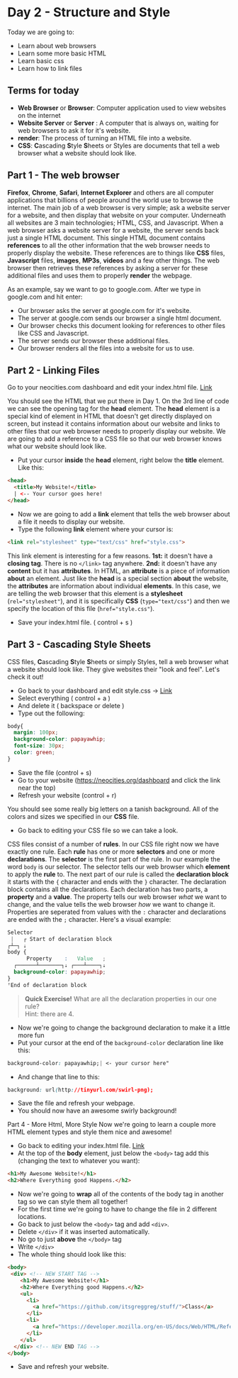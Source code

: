 [dashboard]: https://neocities.org/dashboard
[edit-index]: https://neocities.org/site_files/text_editor/index.html
[edit-style]: https://neocities.org/site_files/text_editor/style.css

# Day 2 - Structure and Style
Today we are going to:
 - Learn about web browsers
 - Learn some more basic HTML
 - Learn basic css
 - Learn how to link files
 
## Terms for today
 - __Web Browser__ or __Browser__: Computer application used to view websites on the internet
 - __Website Server__ or __Server__ : A computer that is always on, waiting for web browsers to ask it for it's website.
 - __render__: The process of turning an HTML file into a website.
 - __CSS__: **C**ascading **S**tyle **S**heets or Styles are documents that tell a web browser what a website should look like.
 
## Part 1 - The web browser
__Firefox__, __Chrome__, __Safari__, __Internet Explorer__ and others are all computer applications that billions of people around the world use to browse the internet. The main job of a web browser is very simple; ask a website server for a website, and then display that website on your computer. Underneath all websites are 3 main technologies; HTML, CSS, and Javascript. When a web browser asks a website server for a website, the server sends back just a single HTML document. This single HTML document contains __references__ to all the other information that the web browser needs to properly display the website. These references are to things like __CSS__ files, __Javascript__ files, __images__, __MP3s__, __videos__ and a few other things. The web browser then retrieves these references by asking a server for these additional files and uses them to properly __render__ the webpage.

As an example, say we want to go to google.com. After we type in google.com and hit enter:
 - Our browser asks the server at google.com for it's website.
 - The server at google.com sends our browser a single html document.
 - Our browser checks this document looking for references to other files like CSS and Javascript.
 - The server sends our browser these additional files.
 - Our browser renders all the files into a website for us to use.
 
## Part 2 - Linking Files
Go to your neocities.com dashboard and edit your index.html file. [Link][edit-index]

You should see the HTML that we put there in Day 1. On the 3rd line of code we can see the opening tag for the __head__ element. The __head__ element is a special kind of element in HTML that doesn't get directly displayed on screen, but instead it contains information about our website and links to other files that our web browser needs to properly display our website. We are going to add a reference to a CSS file so that our web browser knows what our website should look like.

 - Put your cursor __inside__ the __head__ element, right below the __title__ element.
Like this:
~~~HTML
<head>
  <title>My Website!</title>
  | <-- Your cursor goes here!
</head>
~~~

 - Now we are going to add a __link__ element that tells the web browser about a file it needs to display our website.
 - Type the following __link__ element where your cursor is:
~~~HTML
<link rel="stylesheet" type="text/css" href="style.css">
~~~
This link element is interesting for a few reasons. __1st:__ it doesn't have a __closing tag__. There is no `</link>` tag anywhere. __2nd:__ it doesn't have any __content__ but it has __attributes__. In HTML, an __attribute__ is a piece of information __about__ an element. Just like the __head__ is a special section __about__ the website, the __attributes__ are information about individual __elements__. In this case, we are telling the web browser that this element is a __stylesheet__ (`rel="stylesheet"`), and it is specifically __CSS__ (`type="text/css"`) and then we specify the location of this file (`href="style.css"`).

 - Save your index.html file. ( control + s )
 
## Part 3 - Cascading Style Sheets
CSS files, **C**ascading **S**tyle **S**heets or simply Styles, tell a web browser what a website should look like. They give websites their "look and feel". Let's check it out!

 - Go back to your dashboard and edit style.css -> [Link][edit-style]
 - Select everything ( control + a )
 - And delete it ( backspace or delete )
 - Type out the following:
~~~CSS
body{
  margin: 100px;
  background-color: papayawhip;
  font-size: 30px;
  color: green;
}
~~~
 - Save the file (control + s)
 - Go to your website (https://neocities.org/dashboard and click the link near the top)
 - Refresh your website (control + r)

You should see some really big letters on a tanish background. All of the colors and sizes we specified in our __CSS__ file.

 - Go back to editing your CSS file so we can take a look.

CSS files consist of a number of **rules**. In our CSS file right now we have exactly one rule. Each **rule** has one or more **selectors** and one or more **declarations**. The **selector** is the first part of the rule. In our example the word `body` is our selector. The selector tells our web browser which **element** to apply the **rule** to. The next part of our rule is called the **declaration block** it starts with the `{` character and ends with the `}` character. The declaration block contains all the declarations. Each declaration has two parts, a **property** and a **value**. The property tells our web browser *what* we want to change, and the value tells the web browser *how* we want to change it. Properties are seperated from values with the `:` character and declarations are ended with the `;` character. Here's a visual example:
~~~CSS
Selector
 |   ┌ Start of declaration block 
┌┴─┐ ⇣
body {
      Property    :   Value   ; 
  ┌──────┴───────┐⇣ ┌───┴────┐⇣
  background-color: papayawhip;
}
ꜛEnd of declaration block
~~~

> **Quick Exercise!** What are all the declaration properties in our one rule?<br> Hint: there are 4.

 - Now we're going to change the background declaration to make it a little more fun
 - Put your cursor at the end of the `background-color` declaration line like this:
~~~CSS
background-color: papayawhip;| <- your cursor here"
~~~
 - And change that line to this:
~~~CSS
background: url(http://tinyurl.com/swirl-png);
~~~
 - Save the file and refresh your webpage.
 - You should now have an awesome swirly background!

Part 4 - More Html, More Style
Now we're going to learn a couple more HTML element types and style them nice and awesome!
 - Go back to editing your index.html file. [Link][edit-index]
 - At the top of the **body** element, just below the `<body>` tag add this (changing the text to whatever you want):
~~~HTML
<h1>My Awesome Website!</h1>
<h2>Where Everything good Happens.</h2>
~~~
 - Now we're going to **wrap** all of the contents of the body tag in another tag so we can style them all together!
 - For the first time we're going to have to change the file in 2 different locations.
 - Go back to just below the `<body>` tag and add `<div>`.
 - Delete `</div>` if it was inserted automatically.
 - No go to just **above** the `</body>` tag
 - Write `</div>`
 - The whole thing should look like this:
~~~HTML
<body>
 <div> <!-- NEW START TAG -->
    <h1>My Awesome Website!</h1>
    <h2>Where Everything good Happens.</h2>
    <ul>
      <li>
        <a href="https://github.com/itsgreggreg/stuff/">Class</a>
      </li>
      <li>
        <a href="https://developer.mozilla.org/en-US/docs/Web/HTML/Reference">Mozilla HTML Reference</a>
      </li>
    </ul>
  </div> <!-- NEW END TAG -->
</body>
~~~
 - Save and refresh your website.
